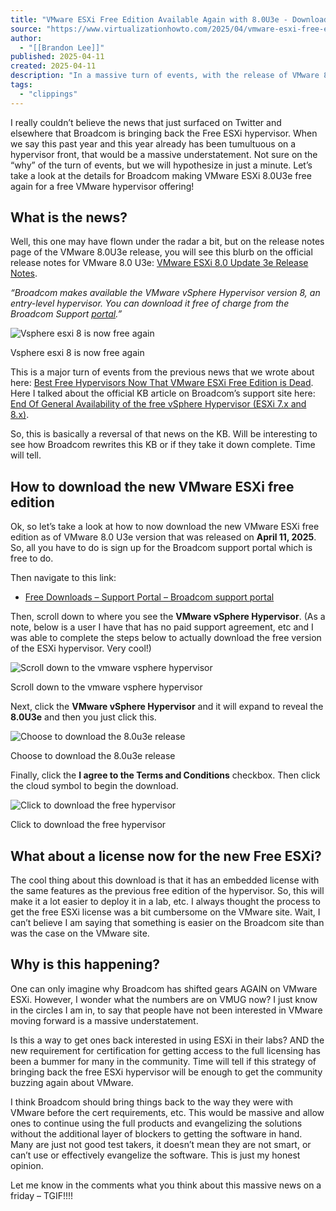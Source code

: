 ```yaml
---
title: "VMware ESXi Free Edition Available Again with 8.0U3e - Download Now!"
source: "https://www.virtualizationhowto.com/2025/04/vmware-esxi-free-edition-available-again-with-8-0u3e-download-now/"
author:
  - "[[Brandon Lee]]"
published: 2025-04-11
created: 2025-04-11
description: "In a massive turn of events, with the release of VMware 8.0U3e, Broadcom is making free VMware ESXi available for download!"
tags:
  - "clippings"
---
```

I really couldn’t believe the news that just surfaced on Twitter and elsewhere that Broadcom is bringing back the Free ESXi hypervisor. When we say this past year and this year already has been tumultuous on a hypervisor front, that would be a massive understatement. Not sure on the “why” of the turn of events, but we will hypothesize in just a minute. Let’s take a look at the details for Broadcom making VMware ESXi 8.0U3e free again for a free VMware hypervisor offering!

## What is the news?

Well, this one may have flown under the radar a bit, but on the release notes page of the VMware 8.0U3e release, you will see this blurb on the official release notes for VMware 8.0 U3e: [VMware ESXi 8.0 Update 3e Release Notes](https://techdocs.broadcom.com/us/en/vmware-cis/vsphere/vsphere/8-0/release-notes/esxi-update-and-patch-release-notes/vsphere-esxi-80u3e-release-notes.html).

*“Broadcom makes available the VMware vSphere Hypervisor version 8, an entry-level hypervisor. You can download it free of charge from the Broadcom Support [portal](https://support.broadcom.com/group/ecx/free-downloads).”*

![Vsphere esxi 8 is now free again](https://www.virtualizationhowto.com/wp-content/uploads/2025/04/vSphere-ESXi-8-is-now-free-again-1.jpg)

Vsphere esxi 8 is now free again

This is a major turn of events from the previous news that we wrote about here: [Best Free Hypervisors Now That VMware ESXi Free Edition is Dead](https://www.virtualizationhowto.com/2024/02/best-free-hypervisors-now-that-vmware-esxi-free-edition-is-dead/). Here I talked about the official KB article on Broadcom’s support site here: [End Of General Availability of the free vSphere Hypervisor (ESXi 7.x and 8.x)](https://knowledge.broadcom.com/external/article?legacyId=2107518).

So, this is basically a reversal of that news on the KB. Will be interesting to see how Broadcom rewrites this KB or if they take it down complete. Time will tell.

## How to download the new VMware ESXi free edition

Ok, so let’s take a look at how to now download the new VMware ESXi free edition as of VMware 8.0 U3e version that was released on **April 11, 2025**. So, all you have to do is sign up for the Broadcom support portal which is free to do.

Then navigate to this link:

- [Free Downloads – Support Portal – Broadcom support portal](https://support.broadcom.com/group/ecx/free-downloads)

Then, scroll down to where you see the **VMware vSphere Hypervisor**. (As a note, below is a user I have that has no paid support agreement, etc and I was able to complete the steps below to actually download the free version of the ESXi hypervisor. Very cool!)

![Scroll down to the vmware vsphere hypervisor](https://www.virtualizationhowto.com/wp-content/uploads/2025/04/scroll-down-to-the-VMware-vSphere-hypervisor.jpg)

Scroll down to the vmware vsphere hypervisor

Next, click the **VMware vSphere Hypervisor** and it will expand to reveal the **8.0U3e** and then you just click this.

![Choose to download the 8.0u3e release](https://www.virtualizationhowto.com/wp-content/uploads/2025/04/choose-to-download-the-8.0U3e-release.jpg)

Choose to download the 8.0u3e release

Finally, click the **I agree to the Terms and Conditions** checkbox. Then click the cloud symbol to begin the download.

![Click to download the free hypervisor](https://www.virtualizationhowto.com/wp-content/uploads/2025/04/click-to-download-the-free-hypervisor-1.jpg)

Click to download the free hypervisor

## What about a license now for the new Free ESXi?

The cool thing about this download is that it has an embedded license with the same features as the previous free edition of the hypervisor. So, this will make it a lot easier to deploy it in a lab, etc. I always thought the process to get the free ESXi license was a bit cumbersome on the VMware site. Wait, I can’t believe I am saying that something is easier on the Broadcom site than was the case on the VMware site.

## Why is this happening?

One can only imagine why Broadcom has shifted gears AGAIN on VMware ESXi. However, I wonder what the numbers are on VMUG now? I just know in the circles I am in, to say that people have not been interested in VMware moving forward is a massive understatement.

Is this a way to get ones back interested in using ESXi in their labs? AND the new requirement for certification for getting access to the full licensing has been a bummer for many in the community. Time will tell if this strategy of bringing back the free ESXi hypervisor will be enough to get the community buzzing again about VMware.

I think Broadcom should bring things back to the way they were with VMware before the cert requirements, etc. This would be massive and allow ones to continue using the full products and evangelizing the solutions without the additional layer of blockers to getting the software in hand. Many are just not good test takers, it doesn’t mean they are not smart, or can’t use or effectively evangelize the software. This is just my honest opinion.

Let me know in the comments what you think about this massive news on a friday – TGIF!!!!
